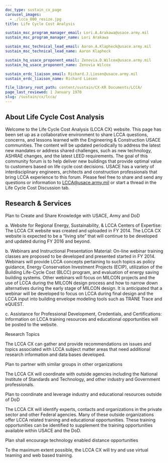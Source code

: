 ```yaml
---
doc_type: sustain_cx_page
carousel_images:
  - ./lcca_800_resize.jpg
title: Life Cycle Cost Analysis

sustain_msc_program_manager_email: Lori.A.Arakawa@usace.army.mil
sustain_msc_program_manager_name: Lori Arakawa

sustain_msc_technical_lead_email: Aaron.A.Klapheck@usace.army.mil
sustain_msc_technical_lead_name: Aaron Klapheck

sustain_hq_usace_proponent_email: Zenovia.D.Wilcox@usace.army.mil
sustain_hq_usace_proponent_name: Zenovia Wilcox

sustain_erdc_liaison_email: Richard.J.Liesen@usace.army.mil
sustain_erdc_liaison_name: Richard Liesen

file_library_root_path: content/sustain/CX-KR Documents/LCCA/
page_last_reviewed: 1 January 1970
slug: /sustain/cx/lcca/
---
```


## About Life Cycle Cost Analysis

Welcome to the Life Cycle Cost Analysis (LCCA CX) website. This page has been set up as a collaborative environment to share LCCA questions, concerns, and lessons learned with the Engineering & Construction USACE communities. The content will be updated periodically to address the latest new mandates or address shared challenges, such as new technology, ASHRAE changes, and the latest LEED requirements. The goal of this community forum is to help deliver new buildings that provide optimal value to customers based on life cycle cost decisions. USACE has a variety of interdisciplinary engineers, architects and construction professionals that bring LCCA experience to this forum. Please feel free to share and send any questions or information to LCCA@usace.army.mil or start a thread in the Life Cycle Cost Discussion tab. ​

## Research & Services

Plan to Create and Share Knowledge with USACE, Army and DoD

a. Website for Regional Energy, Sustainability, & LCCA Centers of Expertise: The LCCA CX website was created and uploaded in FY 2014. The LCCA CX website is expected to be a “living site” that will continue to be developed and updated during FY 2016 and beyond.

b. Webinars and Instructional Presentation Material: On-line webinar training classes are proposed to be developed and presented started in FY 2014. Webinars will provide LCCA concepts pertaining to such topics as policy guidance, Energy Conservation Investment Projects (ECIP), utilization of the Building Life-Cycle Cost (BLCC) program, and evaluation of energy saving building systems. Other webinars will focus on MILCON projects and the use of LCCA during the MILCON design process and how to narrow down alternatives during the early stage of MILCON design. It is anticipated that a webinar will be developed to focus on LCCA during final design and the LCCA input into building envelope modeling tools such as TRANE Trace and eQUEST.

c. Assistance for Professional Development, Credentials, and Certifications: Information on LCCA training resources and educational opportunities will be posted to the website.

Research Topics

The LCCA CX can gather and provide recommendations on issues and topics associated with LCCA subject matter areas that need additional research information and data bases developed.

Plan to partner with similar groups in other organizations

The LCCA CX will coordinate with outside agencies including the National Institute of Standards and Technology, and other industry and Government professionals.

Plan to coordinate and leverage industry and educational resources outside of DoD

The LCCA CX will identify experts, contacts and organizations in the private sector and other Federal agencies. Many of these outside organizations offer LCCA related training and educational opportunities. These training opportunities can be identified to supplement the training opportunities available within USACE and the DoD.

Plan shall encourage technology enabled distance opportunities

To the maximum extent possible, the LCCA CX will try and use virtual teaming and web based training.
